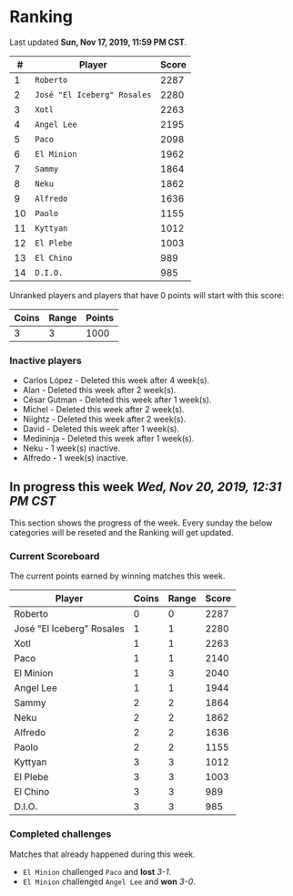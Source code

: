 # Ranking

Last updated **Sun, Nov 17, 2019, 11:59 PM CST**.

|#|Player|Score|
|-|------|-----|
|1|`Roberto`|2287|
|2|`José "El Iceberg" Rosales`|2280|
|3|`Xotl`|2263|
|4|`Angel Lee`|2195|
|5|`Paco`|2098|
|6|`El Minion`|1962|
|7|`Sammy`|1864|
|8|`Neku`|1862|
|9|`Alfredo`|1636|
|10|`Paolo`|1155|
|11|`Kyttyan`|1012|
|12|`El Plebe`|1003|
|13|`El Chino`|989|
|14|`D.I.O.`|985|

Unranked players and players that have 0 points will start with this score:

|Coins|Range|Points|
|-----|-----|------|
|3|3|1000|

### Inactive players
* Carlos López - Deleted this week after 4 week(s).
* Alan - Deleted this week after 2 week(s).
* César Gutman - Deleted this week after 1 week(s).
* Michel - Deleted this week after 2 week(s).
* Niightz - Deleted this week after 2 week(s).
* David - Deleted this week after 1 week(s).
* Medininja - Deleted this week after 1 week(s).
* Neku - 1 week(s) inactive.
* Alfredo - 1 week(s) inactive.

## In progress this week *Wed, Nov 20, 2019, 12:31 PM CST*
This section shows the progress of the week. Every sunday the below categories will be reseted and the Ranking will get updated.

### Current Scoreboard
The current points earned by winning matches this week.

|Player|Coins|Range|Score|
|------|-----|-----|-----|
|Roberto|0|0|2287|
|José "El Iceberg" Rosales|1|1|2280|
|Xotl|1|1|2263|
|Paco|1|1|2140|
|El Minion|1|3|2040|
|Angel Lee|1|1|1944|
|Sammy|2|2|1864|
|Neku|2|2|1862|
|Alfredo|2|2|1636|
|Paolo|2|2|1155|
|Kyttyan|3|3|1012|
|El Plebe|3|3|1003|
|El Chino|3|3|989|
|D.I.O.|3|3|985|

### Completed challenges
Matches that already happened during this week.

* `El Minion` challenged `Paco` and **lost** *3-1*.
* `El Minion` challenged `Angel Lee` and **won** *3-0*.
